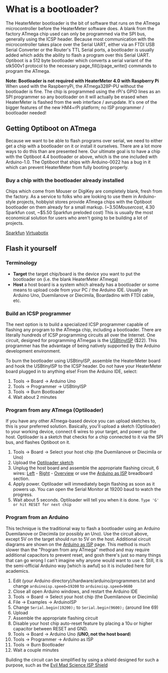 # What is a bootloader?
The HeaterMeter bootloader is the bit of software that runs on the ATmega microcontroller before the HeaterMeter software does. A blank from the factory ATmega chip used can only be programmed via the SPI bus, generally using the ICSP header. Because most communication with the microcontroller takes place over the Serial UART, either via an FTDI USB Serial Converter or the Router's TTL Serial ports, a bootloader is usually added which adds the ability to flash a program over this Serial UART. Optiboot is a 512 byte bootloader which converts a serial variant of the stk500v1 protocol to the necessary page_fill()/page_write() commands to program the ATmega.

**Note:  Bootloader is not required with HeaterMeter 4.0 with Raspberry Pi**
When used with the RaspberryPi, the ATmega328P-PU without the bootloader is fine. The chip is programmed using the rPi's GPIO lines as an SPI programmer so any bootloader on it will actually be erased when HeaterMeter is flashed from the web interface / avrupdate. It's one of the bigger features of the new HM4+rPi platform; no ISP programmer / bootloader needed!

## Getting Optiboot on ATmega
Because we want to be able to flash programs over serial, we need to either get a chip with a bootloader on it or install it ourselves. There are a lot more ways to do this than are presented here. Our ultimate goal is to have a chip with the Optiboot 4.4 bootloader or above, which is the one included with Arduino-1.0. The Optiboot that ships with Arduino-0022 has a bug in it which can prevent HeaterMeter from fully booting properly.

### Buy a chip with the bootloader already installed
Chips which come from Mouser or DigiKey are completely blank, fresh from the factory. As a service to folks who are looking to use them in Arduino-style projects, hobbyist stores provide ATmega chips with the Optiboot bootloader on them already for a small markup. (~$3.50 Mouser cost, ~$4.30 Sparkfun cost, ~$5.50 Sparkfun preloded cost) This is usually the most economical solution for users who aren't going to be building a lot of projects.

[Sparkfun](http://www.sparkfun.com/products/10524)
[Virtuabotix](http://www.amazon.com/gp/product/B007SH0D0A/ref=oh_details_o01_s00_i00)

## Flash it yourself

### Terminology
 * **Target** the target chip/board is the device you want to put the bootloader on (i.e. the blank HeaterMeter ATmega)
 * **Host** a host board is a system which already has a bootloader or some means to upload code from your PC / the Arduino IDE. Usually an Arduino Uno, Duemilanove or Diecimila, Boardadino with FTDI cable, etc.

### Build an ICSP programmer
The next option is to build a specialized ICSP programmer capable of flashing any program to the ATmega chip, including a bootloader. There are literally hundreds of ICSP programming circuits all over the Internet. One circuit, designed for programming ATmegas is the [USBtinyISP](https://www.adafruit.com/products/46) ($22). This programmer has the advantage of being natively supported by the Arduino development environment. 

To burn the bootloader using USBtinyISP, assemble the HeaterMeter board and hook the USBtinyISP to the ICSP header. Do not have your HeaterMeter board plugged in to anything else! From the Arduino IDE, select:

1. Tools -> Board -> Arduino Uno
1. Tools -> Programmer -> USBtinyISP
1. Tools -> Burn Bootloader
1. Wait about 2 minutes

### Program from any ATmega (Optiloader)
If you have any other ATmega-based device you can upload sketches to, this is your preferred solution. Basically, you'll upload a sketch (Optiloader) to your working device, connect 6 wires to your target, and power up the host. Optiloader is a sketch that checks for a chip connected to it via the SPI bus, and flashes Optiboot on it.

1. Tools -> Board -> Select your host chip (the Duemilanove or Diecimila or Uno)
1. Upload the [Optiloader sketch](https://github.com/WestfW/OptiLoader)
1. Unplug the host board and assemble the appropriate flashing circuit, 6 wires: [Left](https://picasaweb.google.com/lh/photo/sIp0U6P-ymAEn20Szpws3dMTjNZETYmyPJy0liipFm0?feat=directlink) - [Right](https://picasaweb.google.com/115791887386052258127/HeaterMeter#5708097875420887186) - [Overview](https://picasaweb.google.com/lh/photo/ruAn7DhzuppVRDt6mVwCRtMTjNZETYmyPJy0liipFm0?feat=directlink) or use the [Arduino as ISP](http://arduino.cc/en/Tutorial/ArduinoISP) breadboard section.
1. Apply power. Optiloader will immediately begin flashing as soon as it powers up. You can open the Serial Monitor at 19200 baud to watch the progress.
1. Wait about 5 seconds. Optiloader will tell you when it is done. ```Type 'G' or hit RESET for next chip```

### Program from an Arduino
This technique is the traditional way to flash a bootloader using an Arduino Duemilanove or Diecimila (or possibly an Uno). Use the circuit above, except 5V on the target should run to 5V on the host. Additional circuit diagrams are shown on the  [Arduino as ISP](http://arduino.cc/en/Tutorial/ArduinoISP) page. This method is much slower than the "Program from any ATmega" method and may require additional capacitors to prevent reset, and gosh there's just so many things that can go wrong I can't imagine why anyone would want to use it. Still, it is the semi-official Arduino way [which is awful] so it is included here for academics.

1. Edit (your Arduino directory)/hardware/arduino/programmers.txt and change ```arduinoisp.speed=19200``` to ```arduinoisp.speed=9600```
1. Close all open Arduino windows, and restart the Arduino IDE
1. Tools -> Board -> Select your host chip (the Duemilanove or Diecimila)
1. File -> Examples -> ArduinoISP
1. Change ```Serial.begin(19200);``` to ```Serial.begin(9600);``` (around line 69)
1. Upload
1. Assemble the appropriate flashing circuit
1. Disable your host chip auto-reset feature by placing a 10u or higher capacitor between RESET and GND.
1. Tools -> Board -> Arduino Uno (**UNO, not the host board**)
1. Tools -> Programmer -> Arduino as ISP
1. Tools -> Burn Bootloader
1. Wait a couple minutes

Building the circuit can be simplified by using a shield designed for such a purpose, such as the [Evil Mad Science ISP Shield](http://evilmadscience.com/productsmenu/tinykitlist/253)